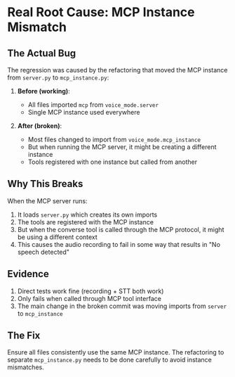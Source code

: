 # Real Root Cause: MCP Instance Mismatch

## The Actual Bug

The regression was caused by the refactoring that moved the MCP instance from `server.py` to `mcp_instance.py`:

1. **Before (working)**:
   - All files imported `mcp` from `voice_mode.server`
   - Single MCP instance used everywhere

2. **After (broken)**:
   - Most files changed to import from `voice_mode.mcp_instance`
   - But when running the MCP server, it might be creating a different instance
   - Tools registered with one instance but called from another

## Why This Breaks

When the MCP server runs:
1. It loads `server.py` which creates its own imports
2. The tools are registered with the MCP instance
3. But when the converse tool is called through the MCP protocol, it might be using a different context
4. This causes the audio recording to fail in some way that results in "No speech detected"

## Evidence

1. Direct tests work fine (recording + STT both work)
2. Only fails when called through MCP tool interface
3. The main change in the broken commit was moving imports from `server` to `mcp_instance`

## The Fix

Ensure all files consistently use the same MCP instance. The refactoring to separate `mcp_instance.py` needs to be done carefully to avoid instance mismatches.